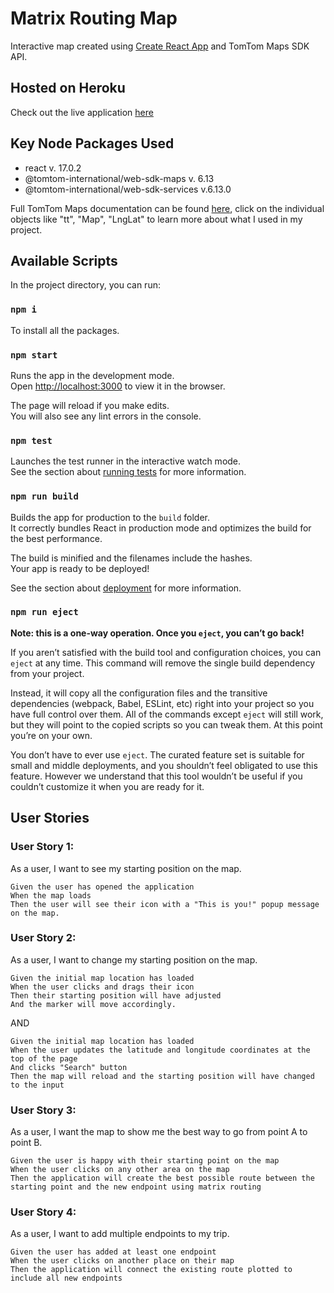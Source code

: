 # Matrix Routing Map

Interactive map created using [Create React App](https://github.com/facebook/create-react-app) and TomTom Maps SDK API.

## Hosted on Heroku
Check out the live application [here](https://matrixroutingmap.herokuapp.com/)

## Key Node Packages Used
- react v. 17.0.2
- @tomtom-international/web-sdk-maps v. 6.13
- @tomtom-international/web-sdk-services v.6.13.0

Full TomTom Maps documentation can be found [here](https://developer.tomtom.com/maps-sdk-web-js/documentation), click on the individual objects like "tt", "Map", "LngLat" to learn more about what I used in my project.

## Available Scripts

In the project directory, you can run:

### `npm i`

To install all the packages.

### `npm start`

Runs the app in the development mode.\
Open [http://localhost:3000](http://localhost:3000) to view it in the browser.

The page will reload if you make edits.\
You will also see any lint errors in the console.

### `npm test`

Launches the test runner in the interactive watch mode.\
See the section about [running tests](https://facebook.github.io/create-react-app/docs/running-tests) for more information.

### `npm run build`

Builds the app for production to the `build` folder.\
It correctly bundles React in production mode and optimizes the build for the best performance.

The build is minified and the filenames include the hashes.\
Your app is ready to be deployed!

See the section about [deployment](https://facebook.github.io/create-react-app/docs/deployment) for more information.

### `npm run eject`

**Note: this is a one-way operation. Once you `eject`, you can’t go back!**

If you aren’t satisfied with the build tool and configuration choices, you can `eject` at any time. This command will remove the single build dependency from your project.

Instead, it will copy all the configuration files and the transitive dependencies (webpack, Babel, ESLint, etc) right into your project so you have full control over them. All of the commands except `eject` will still work, but they will point to the copied scripts so you can tweak them. At this point you’re on your own.

You don’t have to ever use `eject`. The curated feature set is suitable for small and middle deployments, and you shouldn’t feel obligated to use this feature. However we understand that this tool wouldn’t be useful if you couldn’t customize it when you are ready for it.

## User Stories
### User Story 1: 
As a user, I want to see my starting position on the map.

```
Given the user has opened the application
When the map loads
Then the user will see their icon with a "This is you!" popup message on the map.
```

### User Story 2:
As a user, I want to change my starting position on the map.

```
Given the initial map location has loaded
When the user clicks and drags their icon
Then their starting position will have adjusted
And the marker will move accordingly.
```

AND

```
Given the initial map location has loaded
When the user updates the latitude and longitude coordinates at the top of the page
And clicks "Search" button
Then the map will reload and the starting position will have changed to the input
```

### User Story 3:
As a user, I want the map to show me the best way to go from point A to point B.

```
Given the user is happy with their starting point on the map
When the user clicks on any other area on the map
Then the application will create the best possible route between the starting point and the new endpoint using matrix routing
```

### User Story 4:
As a user, I want to add multiple endpoints to my trip.

```
Given the user has added at least one endpoint
When the user clicks on another place on their map
Then the application will connect the existing route plotted to include all new endpoints
```
